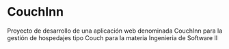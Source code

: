 # CouchInn
Proyecto de desarrollo de una aplicación web denominada CouchInn para la gestión de hospedajes tipo Couch para la materia Ingenieria de Software II
